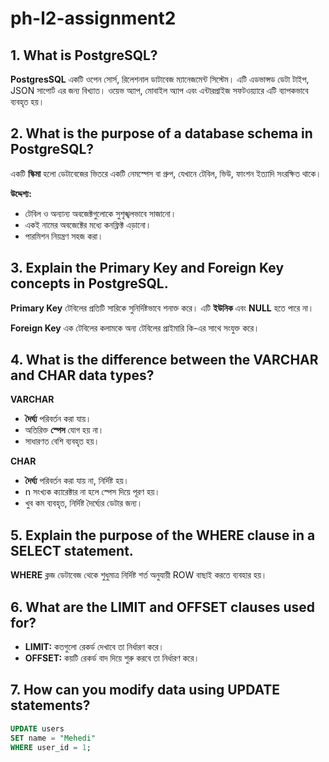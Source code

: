 # ph-l2-assignment2

## 1. What is PostgreSQL?

**PostgresSQL** একটি ওপেন সোর্স, রিলেশনাল ডাটাবেজ ম্যানেজমেন্ট সিস্টেম। এটি এডভান্সড ডেটা টাইপ, JSON সাপোর্ট এর জন্য বিখ্যাত। ওয়েভ অ্যাপ, মোবাইল অ্যাপ এবং এন্টারপ্রাইজ সফটওয়্যারে এটি ব্যাপকভাবে ব্যবহৃত হয়।

## 2. What is the purpose of a database schema in PostgreSQL?

একটি **স্কিমা** হলো ডেটাবেজের ভিতরে একটি নেমস্পেস বা গ্রুপ, যেখানে টেবিল, ভিউ, ফাংশন ইত্যাদি সংরক্ষিত থাকে।

**উদ্দেশ্য:**

- টেবিল ও অন্যান্য অবজেক্টগুলোকে সুশৃঙ্খলভাবে সাজানো।
- একই নামের অবজেক্টের মধ্যে কনফ্লিক্ট এড়ানো।
- পারমিশন নিয়ন্ত্রণ সহজ করা।


## 3. Explain the Primary Key and Foreign Key concepts in PostgreSQL.

**Primary Key** টেবিলের প্রতিটি সারিকে সুনির্দিষ্টভাবে শনাক্ত করে। এটি **ইউনিক** এবং **NULL** হতে পারে না।

**Foreign Key** এক টেবিলের কলামকে অন্য টেবিলের প্রাইমারি কি-এর সাথে সংযুক্ত করে।

## 4. What is the difference between the VARCHAR and CHAR data types?

**VARCHAR**

- **দৈর্ঘ্য** পরিবর্তন করা যায়।
- অতিরিক্ত **স্পেস** যোগ হয় না।
- সাধারণত বেশি ব্যবহৃত হয়।

**CHAR**

- **দৈর্ঘ্য** পরিবর্তন করা যায় না, নির্দিষ্ট হয়।
- n সংখ্যক ক্যারেক্টার না হলে স্পেস দিয়ে পূরণ হয়।
- খুব কম ব্যবহৃত, নির্দিষ্ট দৈর্ঘ্যের ডেটার জন্য।



## 5. Explain the purpose of the WHERE clause in a SELECT statement.

**WHERE** ক্লজ ডেটাবেজ থেকে শুধুমাত্র নির্দিষ্ট শর্ত অনুযায়ী ROW বাছাই করতে ব্যবহার হয়।


## 6. What are the LIMIT and OFFSET clauses used for?

- **LIMIT:** কতগুলো রেকর্ড দেখাবে তা নির্ধারণ করে।
- **OFFSET:** কয়টি রেকর্ড বাদ দিয়ে শুরু করবে তা নির্ধারণ করে।

## 7. How can you modify data using UPDATE statements?

```sql
UPDATE users
SET name = "Mehedi"
WHERE user_id = 1;
```